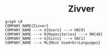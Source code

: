 <h1 align="center">Zivver</h1>

```mermaid
graph LR
COMPANY_NAME{Zivver}
COMPANY_NAME ---> U{Users} ---> UN[9]
COMPANY_NAME ---> R{Repositories} ---> RN[48]
COMPANY_NAME ---> G{Gists} ---> GN[1]
COMPANY_NAME ---> ML{Most Used<br>Languages}
```
